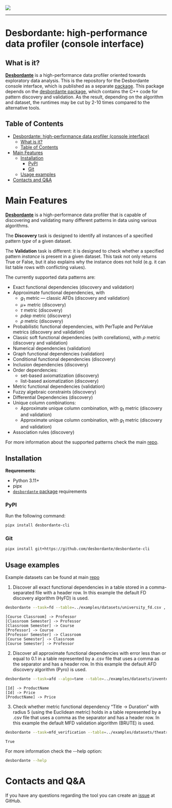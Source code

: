 <p>
   <img src="https://github.com/Mstrutov/Desbordante/assets/88928096/d687809b-5a3b-420e-a192-a1a2b6697b2a"/>
</p>

---

# Desbordante: high-performance data profiler (console interface)

## What is it?

[**Desbordante**](https://github.com/Desbordante/desbordante-core) is a high-performance data profiler oriented towards exploratory data analysis. This is the repository for the Desbordante console interface, which is published as a separate [package](https://pypi.org/project/desbordante-cli/). This package depends on the [desbordante package](https://pypi.org/project/desbordante/), which contains the C++ code for pattern discovery and validation. As the result, depending on the algorithm and dataset, the runtimes may be cut by 2-10 times compared to the alternative tools.

## Table of Contents

- [Desbordante: high-performance data profiler (console interface)](#desbordante-high-performance-data-profiler-console-interface)
  - [What is it?](#what-is-it)
  - [Table of Contents](#table-of-contents)
- [Main Features](#main-features)
  - [Installation](#installation)
    - [PyPI](#pypi)
    - [Git](#git)
  - [Usage examples](#usage-examples)
- [Contacts and Q\&A](#contacts-and-qa)

# Main Features

[**Desbordante**](https://github.com/Desbordante/desbordante-core) is a high-performance data profiler that is capable of discovering and validating many different patterns in data using various algorithms. 

The **Discovery** task is designed to identify all instances of a specified pattern *type* of a given dataset.

The **Validation** task is different: it is designed to check whether a specified pattern *instance* is present in a given dataset. This task not only returns True or False, but it also explains why the instance does not hold (e.g. it can list table rows with conflicting values).

The currently supported data patterns are:
* Exact functional dependencies (discovery and validation)
* Approximate functional dependencies, with 
    - $g_1$ metric — classic AFDs (discovery and validation)
    - $\mu+$ metric (discovery)
    - $\tau$ metric (discovery)
    - $pdep$ metric (discovery)
    - $\rho$ metric (discovery)
* Probabilistic functional dependencies, with PerTuple and PerValue metrics (discovery and validation)
* Classic soft functional dependencies (with corellations), with $\rho$ metric (discovery and validation)
* Numerical dependencies (validation)
* Graph functional dependencies (validation)
* Conditional functional dependencies (discovery)
* Inclusion dependencies (discovery)
* Order dependencies:
   - set-based axiomatization (discovery)
   - list-based axiomatization (discovery)
* Metric functional dependencies (validation)
* Fuzzy algebraic constraints (discovery)
* Differential Dependencies (discovery)
* Unique column combinations:
   - Approximate unique column combination, with g<sub>1</sub> metric (discovery and validation)
   - Approximate unique column combination, with $g_1$ metric (discovery and validation)
* Association rules (discovery)

For more information about the supported patterns check the main [repo](https://github.com/Desbordante/desbordante-core).

## Installation

**Requrements**:
* Python 3.11+
* pipx
* [`desbordante` package](https://pypi.org/project/desbordante/) requirements

### PyPI
Run the following command:
```sh
pipx install desbordante-cli
```
### Git
```sh
pipx install git+https://github.com/desbordante/desbordante-cli
```

## Usage examples
Example datasets can be found at main [repo](https://github.com/Desbordante/desbordante-core)

1) Discover all exact functional dependencies in a table stored in a comma-separated file with a header row. In this example the default FD discovery algorithm (HyFD) is used.

```sh
desbordante --task=fd --table=../examples/datasets/university_fd.csv , True
```

```text
[Course Classroom] -> Professor
[Classroom Semester] -> Professor
[Classroom Semester] -> Course
[Professor] -> Course
[Professor Semester] -> Classroom
[Course Semester] -> Classroom
[Course Semester] -> Professor
```

2) Discover all approximate functional dependencies with error less than or equal to 0.1 in a table represented by a .csv file that uses a comma as the separator and has a header row. In this example the default AFD discovery algorithm (Pyro) is used.

```sh
desbordante --task=afd --algo=tane --table=../examples/datasets/inventory_afd.csv , True --afd_error_measure=g1 --error=0.1
```

```text
[Id] -> ProductName
[Id] -> Price
[ProductName] -> Price
```

3) Check whether metric functional dependency “Title -> Duration” with radius 5 (using the Euclidean metric) holds in a table represented by a .csv file that uses a comma as the separator and has a header row. In this example the default MFD validation algorithm (BRUTE) is used.

```sh
desbordante --task=mfd_verification --table=../examples/datasets/theatres_mfd.csv , True --lhs_indices=0 --rhs_indices=2 --metric=euclidean --parameter=5
```

```text
True
```

For more information check the --help option:
```sh
desbordante --help
```

# Contacts and Q&A

If you have any questions regarding the tool you can create an [issue](https://github.com/Desbordante/desbordante-cli/issues) at GitHub.
